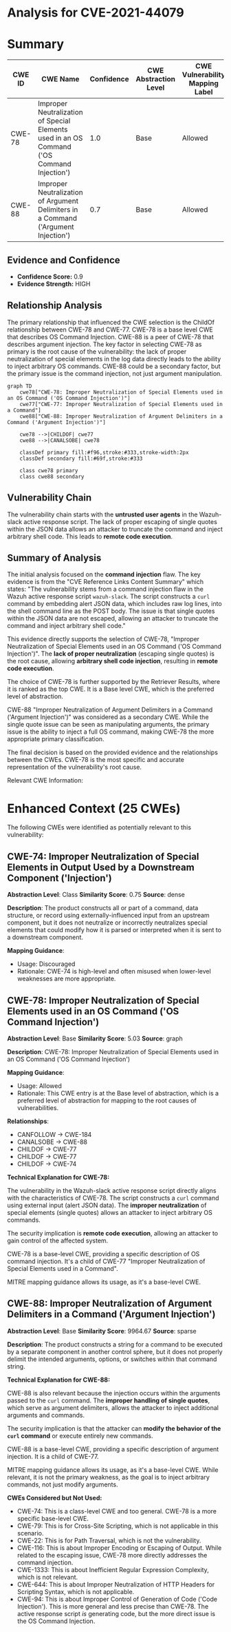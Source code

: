 # Analysis for CVE-2021-44079

# Summary
| CWE ID | CWE Name | Confidence | CWE Abstraction Level | CWE Vulnerability Mapping Label | CWE-Vulnerability Mapping Notes |
|---|---|---|---|---|---|
| CWE-78 | Improper Neutralization of Special Elements used in an OS Command ('OS Command Injection') | 1.0 | Base | Allowed | Primary CWE |
| CWE-88 | Improper Neutralization of Argument Delimiters in a Command ('Argument Injection') | 0.7 | Base | Allowed | Secondary Candidate |

## Evidence and Confidence

*   **Confidence Score:** 0.9
*   **Evidence Strength:** HIGH

## Relationship Analysis
The primary relationship that influenced the CWE selection is the ChildOf relationship between CWE-78 and CWE-77. CWE-78 is a base level CWE that describes OS Command Injection. CWE-88 is a peer of CWE-78 that describes argument injection. The key factor in selecting CWE-78 as primary is the root cause of the vulnerability: the lack of proper neutralization of special elements in the log data directly leads to the ability to inject arbitrary OS commands. CWE-88 could be a secondary factor, but the primary issue is the command injection, not just argument manipulation.

```mermaid
graph TD
    cwe78["CWE-78: Improper Neutralization of Special Elements used in an OS Command ('OS Command Injection')"]
    cwe77["CWE-77: Improper Neutralization of Special Elements used in a Command"]
    cwe88["CWE-88: Improper Neutralization of Argument Delimiters in a Command ('Argument Injection')"]
    
    cwe78 -->|CHILDOF| cwe77
    cwe88 -->|CANALSOBE| cwe78

    classDef primary fill:#f96,stroke:#333,stroke-width:2px
    classDef secondary fill:#69f,stroke:#333
    
    class cwe78 primary
    class cwe88 secondary
```

## Vulnerability Chain
The vulnerability chain starts with the **untrusted user agents** in the Wazuh-slack active response script. The lack of proper escaping of single quotes within the JSON data allows an attacker to truncate the command and inject arbitrary shell code. This leads to **remote code execution**.

## Summary of Analysis
The initial analysis focused on the **command injection** flaw. The key evidence is from the "CVE Reference Links Content Summary" which states: "The vulnerability stems from a command injection flaw in the Wazuh active response script `wazuh-slack`. The script constructs a `curl` command by embedding alert JSON data, which includes raw log lines, into the shell command line as the POST body. The issue is that single quotes within the JSON data are not escaped, allowing an attacker to truncate the command and inject arbitrary shell code."

This evidence directly supports the selection of CWE-78, "Improper Neutralization of Special Elements used in an OS Command ('OS Command Injection')". The **lack of proper neutralization** (escaping single quotes) is the root cause, allowing **arbitrary shell code injection**, resulting in **remote code execution**.

The choice of CWE-78 is further supported by the Retriever Results, where it is ranked as the top CWE. It is a Base level CWE, which is the preferred level of abstraction.

CWE-88 "Improper Neutralization of Argument Delimiters in a Command ('Argument Injection')" was considered as a secondary CWE. While the single quote issue can be seen as manipulating arguments, the primary issue is the ability to inject a full OS command, making CWE-78 the more appropriate primary classification.

The final decision is based on the provided evidence and the relationships between the CWEs. CWE-78 is the most specific and accurate representation of the vulnerability's root cause.

Relevant CWE Information:

# Enhanced Context (25 CWEs)
The following CWEs were identified as potentially relevant to this vulnerability:

## CWE-74: Improper Neutralization of Special Elements in Output Used by a Downstream Component ('Injection')
**Abstraction Level**: Class
**Similarity Score**: 0.75
**Source**: dense

**Description**:
The product constructs all or part of a command, data structure, or record using externally-influenced input from an upstream component, but it does not neutralize or incorrectly neutralizes special elements that could modify how it is parsed or interpreted when it is sent to a downstream component.

**Mapping Guidance**:
- Usage: Discouraged
- Rationale: CWE-74 is high-level and often misused when lower-level weaknesses are more appropriate.

## CWE-78: Improper Neutralization of Special Elements used in an OS Command ('OS Command Injection')
**Abstraction Level**: Base
**Similarity Score**: 5.03
**Source**: graph

**Description**:
CWE-78: Improper Neutralization of Special Elements used in an OS Command ('OS Command Injection')

**Mapping Guidance**:
- Usage: Allowed
- Rationale: This CWE entry is at the Base level of abstraction, which is a preferred level of abstraction for mapping to the root causes of vulnerabilities.

**Relationships**:
- CANFOLLOW -> CWE-184
- CANALSOBE -> CWE-88
- CHILDOF -> CWE-77
- CHILDOF -> CWE-77
- CHILDOF -> CWE-74

**Technical Explanation for CWE-78:**

The vulnerability in the Wazuh-slack active response script directly aligns with the characteristics of CWE-78. The script constructs a `curl` command using external input (alert JSON data). The **improper neutralization** of special elements (single quotes) allows an attacker to inject arbitrary OS commands.

The security implication is **remote code execution**, allowing an attacker to gain control of the affected system.

CWE-78 is a base-level CWE, providing a specific description of OS command injection. It's a child of CWE-77 "Improper Neutralization of Special Elements used in a Command".

MITRE mapping guidance allows its usage, as it's a base-level CWE.

## CWE-88: Improper Neutralization of Argument Delimiters in a Command ('Argument Injection')
**Abstraction Level**: Base
**Similarity Score**: 9964.67
**Source**: sparse

**Description**:
The product constructs a string for a command to be executed by a separate component
in another control sphere, but it does not properly delimit the
intended arguments, options, or switches within that command string.

**Technical Explanation for CWE-88:**

CWE-88 is also relevant because the injection occurs within the arguments passed to the `curl` command. The **improper handling of single quotes**, which serve as argument delimiters, allows the attacker to inject additional arguments and commands.

The security implication is that the attacker can **modify the behavior of the `curl` command** or execute entirely new commands.

CWE-88 is a base-level CWE, providing a specific description of argument injection. It is a child of CWE-77.

MITRE mapping guidance allows its usage, as it's a base-level CWE. While relevant, it is not the primary weakness, as the goal is to inject arbitrary commands, not just modify arguments.

**CWEs Considered but Not Used:**

*   CWE-74: This is a class-level CWE and too general. CWE-78 is a more specific base-level CWE.
*   CWE-79: This is for Cross-Site Scripting, which is not applicable in this scenario.
*   CWE-22: This is for Path Traversal, which is not the vulnerability.
*   CWE-116: This is about Improper Encoding or Escaping of Output. While related to the escaping issue, CWE-78 more directly addresses the command injection.
*   CWE-1333: This is about Inefficient Regular Expression Complexity, which is not relevant.
*   CWE-644: This is about Improper Neutralization of HTTP Headers for Scripting Syntax, which is not applicable.
*   CWE-94: This is about Improper Control of Generation of Code ('Code Injection'). This is more general and less precise than CWE-78. The active response script *is* generating code, but the more direct issue is the OS Command Injection.